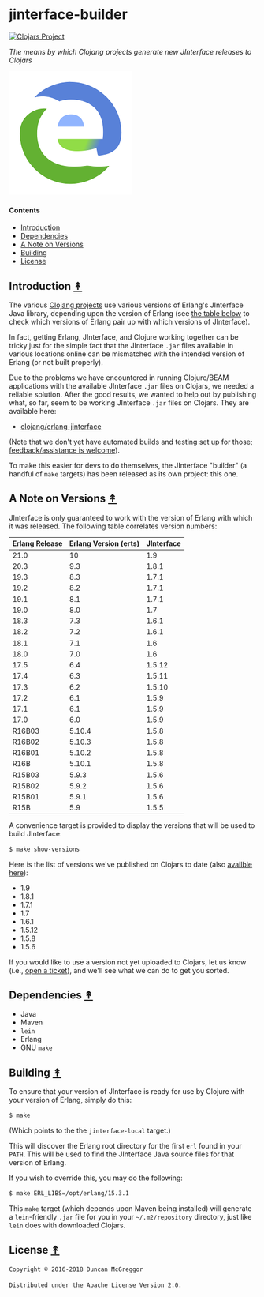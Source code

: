 # jinterface-builder

[![Clojars Project][clojars-badge]][clojars]

*The means by which Clojang projects generate new JInterface releases to Clojars*

[![Clojang logo][logo]][logo-large]


#### Contents

* [Introduction](#introduction-)
* [Dependencies](#dependencies-)
* [A Note on Versions](#a-note-on-versions-)
* [Building](#building-)
* [License](#license-)


## Introduction [&#x219F;](#contents)

The various [Clojang projects](https://github.com/clojang) use various versions
of Erlang's JInterface Java library, depending upon the version of Erlang (see
[the table below](#a-note-on-versions-) to check which versions of Erlang pair up with which versions of
JInterface).

In fact, getting Erlang, JInterface, and Clojure working together can be tricky just for the simple fact that the JInterface ``.jar`` files available in various locations online can be mismatched with the intended version of Erlang (or not built properly).

Due to the problems we have encountered in running Clojure/BEAM applications with the available JInterface ``.jar`` files on Clojars, we needed a reliable solution. After the good results, we wanted to help out by publishing what, so far, seem to be working JInterface ``.jar`` files on Clojars. They are available here:

* [clojang/erlang-jinterface](https://clojars.org/clojang/erlang-jinterface)

(Note that we don't yet have automated builds and testing set up for those; [feedback/assistance is welcome](https://github.com/clojang/jinterface-builder/issues/new)).

To make this easier for devs to do themselves, the JInterface "builder" (a handful of ``make`` targets) has been released as its own project: this one.


## A Note on Versions [&#x219F;](#contents)

JInterface is only guaranteed to work with the version of Erlang with which it
was released. The following table correlates version numbers:

| Erlang Release | Erlang Version (erts) | JInterface |
|----------------|-----------------------|------------|
| 21.0           | 10                    | 1.9        |
| 20.3           | 9.3                   | 1.8.1      |
| 19.3           | 8.3                   | 1.7.1      |
| 19.2           | 8.2                   | 1.7.1      |
| 19.1           | 8.1                   | 1.7.1      |
| 19.0           | 8.0                   | 1.7        |
| 18.3           | 7.3                   | 1.6.1      |
| 18.2           | 7.2                   | 1.6.1      |
| 18.1           | 7.1                   | 1.6        |
| 18.0           | 7.0                   | 1.6        |
| 17.5           | 6.4                   | 1.5.12     |
| 17.4           | 6.3                   | 1.5.11     |
| 17.3           | 6.2                   | 1.5.10     |
| 17.2           | 6.1                   | 1.5.9      |
| 17.1           | 6.1                   | 1.5.9      |
| 17.0           | 6.0                   | 1.5.9      |
| R16B03         | 5.10.4                | 1.5.8      |
| R16B02         | 5.10.3                | 1.5.8      |
| R16B01         | 5.10.2                | 1.5.8      |
| R16B           | 5.10.1                | 1.5.8      |
| R15B03         | 5.9.3                 | 1.5.6      |
| R15B02         | 5.9.2                 | 1.5.6      |
| R15B01         | 5.9.1                 | 1.5.6      |
| R15B           | 5.9                   | 1.5.5      |

A convenience target is provided to display the versions that will be used to build JInterface:

```bash
$ make show-versions
```

Here is the list of versions we've published on Clojars to date (also [availble here](https://clojars.org/clojang/erlang-jinterface/versions)):

* 1.9
* 1.8.1
* 1.7.1
* 1.7
* 1.6.1
* 1.5.12
* 1.5.8
* 1.5.6

If you would like to use a version not yet uploaded to Clojars, let us know (i.e., [open a ticket](https://github.com/clojang/jinterface-builder/issues/new)), and we'll see what we can do to get you sorted.


## Dependencies [&#x219F;](#contents)

* Java
* Maven
* ``lein``
* Erlang
* GNU ``make``


## Building [&#x219F;](#contents)

To ensure that your version of JInterface is ready for use by Clojure with your
version of Erlang, simply do this:


```bash
$ make
```

(Which points to the the ``jinterface-local`` target.)

This will discover the Erlang root directory for the first ``erl`` found in your
``PATH``. This will be used to find the JInterface Java source files for that version
of Erlang.

If you wish to override this, you may do the following:

```bash
$ make ERL_LIBS=/opt/erlang/15.3.1
```

This ``make`` target (which depends upon Maven being installed) will
generate a ``lein``-friendly ``.jar`` file for you in your
``~/.m2/repository`` directory, just like ``lein`` does with downloaded Clojars.


## License [&#x219F;](#contents)

```
Copyright © 2016-2018 Duncan McGreggor

Distributed under the Apache License Version 2.0.
```


<!-- Named page links below: /-->

[travis]: https://travis-ci.org/clojang/jinterface-builder
[travis-badge]: https://travis-ci.org/clojang/jinterface-builder.png?branch=master
[logo]: https://github.com/clojang/resources/blob/master/images/logo-5-250x.png
[logo-large]: https://github.com/clojang/resources/blob/master/images/logo-5-1000x.png
[clojars]: https://clojars.org/clojang/erlang-jinterface
[clojars-badge]: https://img.shields.io/clojars/v/clojang/erlang-jinterface.svg
